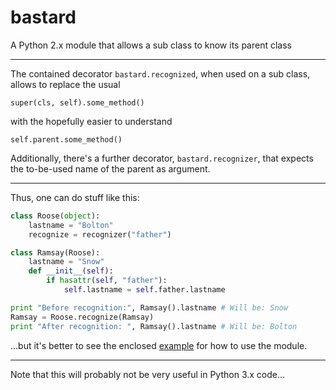 # bastard
A Python 2.x module that allows a sub class to know its parent class

---

The contained decorator `bastard.recognized`, when used on a sub class, allows to replace the usual

    super(cls, self).some_method()

with the hopefully easier to understand

    self.parent.some_method()

Additionally, there's a further decorator, `bastard.recognizer`, that expects the to-be-used name of the parent as argument.

---

Thus, one can do stuff like this:

```python
class Roose(object):
    lastname = "Bolton"
    recognize = recognizer("father")

class Ramsay(Roose):
    lastname = "Snow"
    def __init__(self):
        if hasattr(self, "father"):
            self.lastname = self.father.lastname

print "Before recognition:", Ramsay().lastname # Will be: Snow
Ramsay = Roose.recognize(Ramsay)
print "After recognition: ", Ramsay().lastname # Will be: Bolton
```

...but it's better to see the enclosed [example](example.py) for how to use the module.

---

Note that this will probably not be very useful in Python 3.x code...

